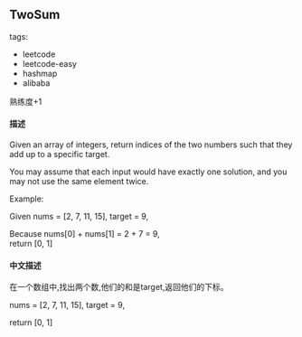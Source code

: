 ## TwoSum

tags: 
- leetcode 
- leetcode-easy
- hashmap
- alibaba

熟练度+1

#### 描述

Given an array of integers, return indices of the two numbers such that they add up to a specific target.

You may assume that each input would have exactly one solution, and you may not use the same element twice.

Example:

Given nums = [2, 7, 11, 15], target = 9,  

Because nums[0] + nums[1] = 2 + 7 = 9,  
return [0, 1]  

#### 中文描述
在一个数组中,找出两个数,他们的和是target,返回他们的下标。  

nums = [2, 7, 11, 15], target = 9,

return [0, 1]


